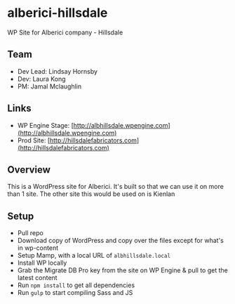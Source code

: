 # alberici-hillsdale
WP Site for Alberici company - Hillsdale

## Team
- Dev Lead: Lindsay Hornsby
- Dev: Laura Kong
- PM: Jamal Mclaughlin

## Links
- WP Engine Stage: [http://albhillsdale.wpengine.com](http://albhillsdale.wpengine.com)
- Prod Site: [http://hillsdalefabricators.com](http://hillsdalefabricators.com)

## Overview

This is a WordPress site for Alberici. It's built so that we can use it on more than 1 site. The other site this would be used on is Kienlan

## Setup
- Pull repo
- Download copy of WordPress and copy over the files except for what's in wp-content
- Setup Mamp, with a local URL of `albhillsdale.local`
- Install WP locally
- Grab the Migrate DB Pro key from the site on WP Engine & pull to get the latest content
- Run `npm install` to get all dependencies
- Run `gulp` to start compiling Sass and JS

